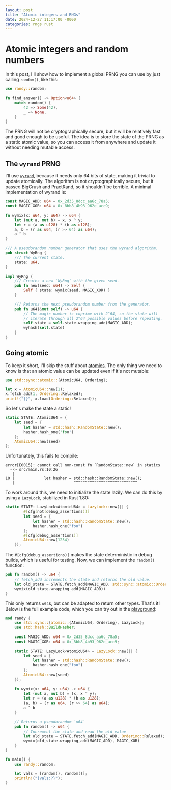 ```yaml
---
layout: post
title: "Atomic integers and RNGs"
date: 2024-12-27 11:17:00 -0000
categories: rngs rust
---
```


# Atomic integers and random numbers

In this post, I'll show how to implement a global PRNG you can use by just calling `random()`, like this:

```rust
use randy::random;

fn find_answer() -> Option<u64> {
    match random() {
        42 => Some(42),
        _ => None,
    }
}
```

The PRNG will not be cryptographically secure, but it will be relatively fast and good enough to be useful. The idea is to store the state of the PRNG as a static atomic value, so you can access it from anywhere and update it without needing mutable access.

## The `wyrand` PRNG

I'll use [`wyrand`](https://github.com/wangyi-fudan/wyhash), because it needs only 64 bits of state, making it trivial to update atomically. The algorithm is not cryptographically secure, but it passed BigCrush and PractRand, so it shouldn't be terrible. A minimal implementation of wyrand is:

```rust
const MAGIC_ADD: u64 = 0x_2d35_8dcc_aa6c_78a5;
const MAGIC_XOR: u64 = 0x_8bb8_4b93_962e_acc9;

fn wymix(x: u64, y: u64) -> u64 {
    let (mut a, mut b) = x, x ^ y;
    let r = (a as u128) * (b as u128);
    a, b = (r as u64, (r >> 64) as u64);
    a ^ b
}

/// A pseudorandom number generator that uses the wyrand algorithm.
pub struct WyRng {
    /// The current state.
    state: u64,
}

impl WyRng {
    /// Creates a new `WyRng` with the given seed.
    pub fn new(seed: u64) -> Self {
        Self { state: wymix(seed, MAGIC_XOR) }
    }

    /// Returns the next pseudorandom number from the generator.
    pub fn u64(&mut self) -> u64 {
        // The magic number is coprime with 2^64, so the state will 
        // iterate through all 2^64 possible values before repeating.
        self.state = self.state.wrapping_add(MAGIC_ADD);
        wyhash(self.state)
    }
}
```

## Going atomic

To keep it short, I'll skip the stuff about [atomics](https://doc.rust-lang.org/nomicon/atomics.html). The only thing we need to know is that an atomic value can be updated even if it's not mutable:

```rust
use std::sync::atomic::{AtomicU64, Ordering};

let x = AtomicU64::new(1);
x.fetch_add(1, Ordering::Relaxed);
print!("{}", x.load(Ordering::Relaxed));
```

So let's make the state a static!  

```rust
static STATE: AtomicU64 = {
    let seed = {
        let hasher = std::hash::RandomState::new();
        hasher.hash_one('foo')
    };
    AtomicU64::new(seed)
};
```

Unfortunately, this fails to compile:

```text
error[E0015]: cannot call non-const fn `RandomState::new` in statics
  --> src/main.rs:10:26
   |
10 |             let hasher = std::hash::RandomState::new();
   |                          ^^^^^^^^^^^^^^^^^^^^^^^^^^^^
```

To work around this, we need to initialize the state lazily. We can do this by using a `LazyLock`, stabilized in Rust 1.80:

```rust
static STATE: LazyLock<AtomicU64> = LazyLock::new(|| {
        #[cfg(not(debug_assertions))]
        let seed = {
            let hasher = std::hash::RandomState::new();
            hasher.hash_one("foo")
        };
        #[cfg(debug_assertions)]
        AtomicU64::new(1234)
    });
```

The `#[cfg(debug_assertions)]` makes the state deterministic in debug builds, which is useful for testing. Now, we can implement the `random()` function:

```rust
pub fn random() -> u64 {
    // fetch_add increments the state and returns the old value.
    let old_state = STATE.fetch_add(MAGIC_ADD, std::sync::atomic::Ordering::Relaxed);
    wymix(old_state.wrapping_add(MAGIC_ADD))
}
```

This only returns `u64`s, but can be adapted to return other types. That's it!  Below is the full example code, which you can try out in the [playground](https://play.rust-lang.org/?version=stable&mode=debug&edition=2021&gist=91d1e4e8ef32aea94993ea78be600d0a):

```rust
mod randy {
    use std::sync::{atomic::{AtomicU64, Ordering}, LazyLock};
    use std::hash::BuildHasher;
    
    const MAGIC_ADD: u64 = 0x_2d35_8dcc_aa6c_78a5;
    const MAGIC_XOR: u64 = 0x_8bb8_4b93_962e_acc9;
    
    static STATE: LazyLock<AtomicU64> = LazyLock::new(|| {
        let seed = {
            let hasher = std::hash::RandomState::new();
            hasher.hash_one("foo")
        };
        AtomicU64::new(seed)
    });
    
    fn wymix(x: u64, y: u64) -> u64 {
        let (mut a, mut b) = (x, x ^ y);
        let r = (a as u128) * (b as u128);
        (a, b) = (r as u64, (r >> 64) as u64);
        a ^ b
    }
    
    // Returns a pseudorandom `u64`
    pub fn random() -> u64 {
        // Increment the state and read the old value
        let old_state = STATE.fetch_add(MAGIC_ADD, Ordering::Relaxed);
        wymix(old_state.wrapping_add(MAGIC_ADD), MAGIC_XOR)
    }
}

fn main() {
    use randy::random;

    let vals = [random(), random()];
    println!("{vals:?}");
}
```
